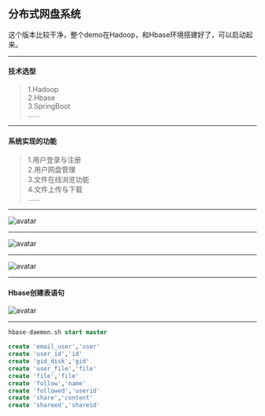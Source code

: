 ## 分布式网盘系统

这个版本比较干净，整个demo在Hadoop，和Hbase环境搭建好了，可以启动起来。

---
#### 技术选型
> 1.Hadoop  
> 2.Hbase  
> 3.SpringBoot  
> ......

---
#### 系统实现的功能
> 1.用户登录与注册  
> 2.用户网盘管理  
> 3.文件在线浏览功能  
> 4.文件上传与下载  
> ......

---

![avatar](https://raw.githubusercontent.com/chenxingxing6/disk/master/img/1.png)

---
![avatar](https://raw.githubusercontent.com/chenxingxing6/disk/master/img/2.png)

---
![avatar](https://raw.githubusercontent.com/chenxingxing6/disk/master/img/3.png)

---

#### Hbase创建表语句
![avatar](https://raw.githubusercontent.com/chenxingxing6/disk/master/img/4.png)

---
```sql
hbase-daemon.sh start master

create 'email_user','user'
create 'user_id','id'
create 'gid_disk','gid'
create 'user_file','file'
create 'file','file'
create 'follow','name'
create 'followed','userid'
create 'share','content'
create 'shareed','shareid'
```

